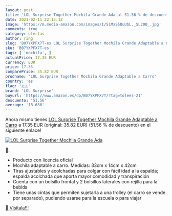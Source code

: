 ```yaml
---
layout: post
title: 'LOL Surprise Together Mochila Grande Ada al 51.56 % de descuento'
date: 2021-02-11 22:15:12
image: 'https://m.media-amazon.com/images/I/51MaS5DuUbL._SL200_.jpg'
comments: true
category: ofertas
author: ring
slug: 'B07YXPFX7T-es LOL Surprise Together Mochila Grande Adaptable a Carro'
sku: 'B07YXPFX7T-es'
tags: [ 'mochila', ]
actualPrice: 17.35 EUR
currency: EUR
price: 17.35
comparePrice: 35.82 EUR
prodname: 'LOL Surprise Together Mochila Grande Adaptable a Carro'
country: 'es'
flag: '🇪🇸'
brand: 'LOL Surprise'
buyurl: 'https://www.amazon.es/dp/B07YXPFX7T/?tag=tolees-21'
descuento: '51.56'
average: '18.686'
---
```


Ahora mismo tienes [LOL Surprise Together Mochila Grande Adaptable a Carro](https://www.amazon.es/dp/B07YXPFX7T/?tag=tolees-21) a 17.35 EUR (original: 35.82 EUR) (51.56 %  de descuento) en el siguiente enlace!

[![LOL Surprise Together Mochila Grande Ada](https://m.media-amazon.com/images/I/51MaS5DuUbL._SL200_.jpg)](https://www.amazon.es/dp/B07YXPFX7T/?tag=tolees-21)

🔎:

- Producto con licencia oficial
- Mochila adaptable a carro. Medidas: 33cm x 14cm x 42cm
- Tiras ajustables y acolchadas para colgar con fácil idad a la espalda; espalda acolchada que aporta mayor comodidad y transpiración
- Cuenta con un bolsillo frontal y 2 bolsillos laterales con rejilla para la bebida
- Tiene unas cintas que permiten sujetarla a una trolley (el carro se vende por separado), pudiendo usarse para la escuela o para viajar

[🛒 Visítala!!!](https://www.amazon.es/dp/B07YXPFX7T/?tag=tolees-21)
